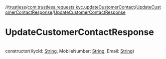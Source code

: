//[trustless](../../../index.md)/[com.trustless.requests.kyc.updateCustomerContact](../index.md)/[UpdateCustomerContactResponse](index.md)/[UpdateCustomerContactResponse](-update-customer-contact-response.md)

# UpdateCustomerContactResponse

\
constructor(KycId: [String](https://kotlinlang.org/api/latest/jvm/stdlib/kotlin/-string/index.html), MobileNumber: [String](https://kotlinlang.org/api/latest/jvm/stdlib/kotlin/-string/index.html), Email: [String](https://kotlinlang.org/api/latest/jvm/stdlib/kotlin/-string/index.html))
